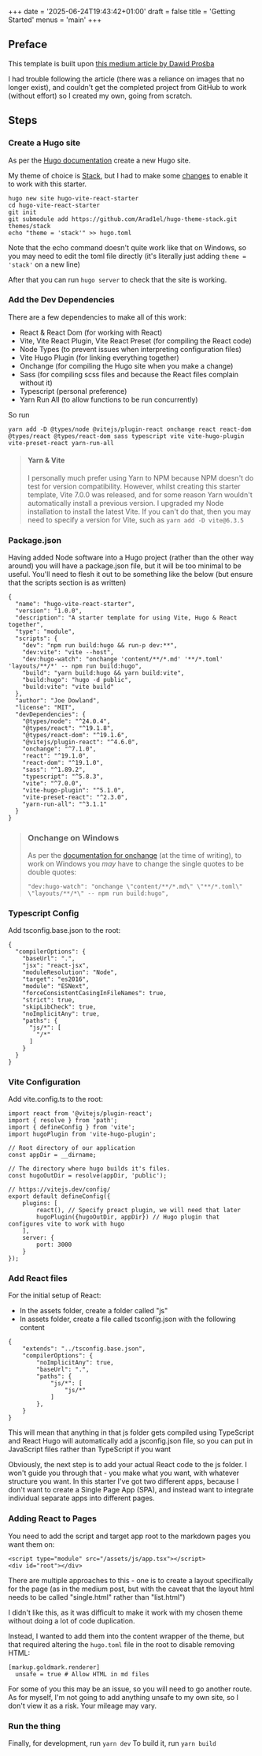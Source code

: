 +++
date = '2025-06-24T19:43:42+01:00'
draft = false
title = 'Getting Started'
menus = 'main'
+++
## Preface
This template is built upon [this medium article by Dawid Prośba](https://medium.com/gumgum-tech/faster-development-experience-with-vite-hugo-and-preact-c08cbcfce5fb)

I had trouble following the article (there was a reliance on images that no longer exist), and couldn't get the completed project from GitHub to work (without effort) so I created my own, going from scratch.

## Steps
### Create a Hugo site
As per the [Hugo documentation](https://gohugo.io/getting-started/quick-start/) create a new Hugo site.

My theme of choice is [Stack](https://stack.jimmycai.com/), but I had to make some [changes](https://github.com/Arad1el/hugo-theme-stack) to enable it to work with this starter.
```
hugo new site hugo-vite-react-starter
cd hugo-vite-react-starter
git init
git submodule add https://github.com/Arad1el/hugo-theme-stack.git themes/stack
echo "theme = 'stack'" >> hugo.toml
```
Note that the echo command doesn't quite work like that on Windows, so you may need to edit the toml file directly (it's literally just adding ```theme = 'stack'``` on a new line)

After that you can run ```hugo server``` to check that the site is working.

### Add the Dev Dependencies
There are a few dependencies to make all of this work:
- React & React Dom (for working with React)
- Vite, Vite React Plugin, Vite React Preset (for compiling the React code)
- Node Types (to prevent issues when interpreting configuration files)
- Vite Hugo Plugin (for linking everything together)
- Onchange (for compiling the Hugo site when you make a change)
- Sass (for compiling scss files and because the React files complain without it)
- Typescript (personal preference)
- Yarn Run All (to allow functions to be run concurrently)

So run
```
yarn add -D @types/node @vitejs/plugin-react onchange react react-dom @types/react @types/react-dom sass typescript vite vite-hugo-plugin vite-preset-react yarn-run-all
```

> #### Yarn & Vite
> I personally much prefer using Yarn to NPM because NPM doesn't do test for version compatibility. However, whilst creating this starter template, Vite 7.0.0 was released, and for some reason Yarn wouldn't automatically install a previous version. I upgraded my Node installation to install the latest Vite. If you can't do that, then you may need to specify a version for Vite, such as ```yarn add -D vite@6.3.5```

### Package.json
Having added Node software into a Hugo project (rather than the other way around) you will have a package.json file, but it will be too minimal to be useful. You'll need to flesh it out to be something like the below (but ensure that the scripts section is as written)
```
{
  "name": "hugo-vite-react-starter",
  "version": "1.0.0",
  "description": "A starter template for using Vite, Hugo & React together",
  "type": "module",
  "scripts": {
    "dev": "npm run build:hugo && run-p dev:**",
    "dev:vite": "vite --host",
    "dev:hugo-watch": "onchange 'content/**/*.md' '**/*.toml' 'layouts/**/*' -- npm run build:hugo",
    "build": "yarn build:hugo && yarn build:vite",
    "build:hugo": "hugo -d public",
    "build:vite": "vite build"
  },
  "author": "Joe Dowland",
  "license": "MIT",
  "devDependencies": {
    "@types/node": "^24.0.4",
    "@types/react": "^19.1.8",
    "@types/react-dom": "^19.1.6",
    "@vitejs/plugin-react": "^4.6.0",
    "onchange": "^7.1.0",
    "react": "^19.1.0",
    "react-dom": "^19.1.0",
    "sass": "^1.89.2",
    "typescript": "^5.8.3",
    "vite": "^7.0.0",
    "vite-hugo-plugin": "^5.1.0",
    "vite-preset-react": "^2.3.0",
    "yarn-run-all": "^3.1.1"
  }
}
```
> ### Onchange on Windows
> As per the [documentation for onchange](https://www.npmjs.com/package/onchange) (at the time of writing), to work on Windows you *may* have to change the single quotes to be double quotes:
> 
> ```"dev:hugo-watch": "onchange \"content/**/*.md\" \"**/*.toml\" \"layouts/**/*\" -- npm run build:hugo",```

### Typescript Config
Add tsconfig.base.json to the root:
```
{
  "compilerOptions": {
    "baseUrl": ".",
    "jsx": "react-jsx",
    "moduleResolution": "Node",
    "target": "es2016",
    "module": "ESNext",
    "forceConsistentCasingInFileNames": true,
    "strict": true,
    "skipLibCheck": true,
    "noImplicitAny": true,
    "paths": {
      "js/*": [
        "/*"
      ]
    }
  }
}
```

### Vite Configuration
Add vite.config.ts to the root:
```
import react from '@vitejs/plugin-react';
import { resolve } from 'path';
import { defineConfig } from 'vite';
import hugoPlugin from 'vite-hugo-plugin';

// Root directory of our application
const appDir = __dirname;

// The directory where hugo builds it's files.
const hugoOutDir = resolve(appDir, 'public');

// https://vitejs.dev/config/
export default defineConfig({
    plugins: [
        react(), // Specify preact plugin, we will need that later
        hugoPlugin({hugoOutDir, appDir}) // Hugo plugin that configures vite to work with hugo
    ],
    server: {
        port: 3000
    }
});
```

### Add React files
For the initial setup of React:
- In the assets folder, create a folder called "js"
- In assets folder, create a file called tsconfig.json with the following content
```
{
    "extends": "../tsconfig.base.json",
    "compilerOptions": {
        "noImplicitAny": true,
        "baseUrl": ".",
        "paths": {
            "js/*": [
                "js/*"
            ]
        },
    }
}
```

This will mean that anything in that js folder gets compiled using TypeScript and React
Hugo will automatically add a jsconfig.json file, so you can put in JavaScript files rather than TypeScript if you want

Obviously, the next step is to add your actual React code to the js folder.
I won't guide you through that - you make what you want, with whatever structure you want.
In this starter I've got two different apps, because I don't want to create a Single Page App (SPA), and instead want to integrate individual separate apps into different pages.

### Adding React to Pages
You need to add the script and target app root to the markdown pages you want them on:
```
<script type="module" src="/assets/js/app.tsx"></script>
<div id="root"></div>
```

There are multiple approaches to this - one is to create a layout specifically for the page (as in the medium post, but with the caveat that the layout html needs to be called "single.html" rather than "list.html")

I didn't like this, as it was difficult to make it work with my chosen theme without doing a lot of code duplication.

Instead, I wanted to add them into the content wrapper of the theme, but that required altering the ```hugo.toml``` file in the root to disable removing HTML:
```
[markup.goldmark.renderer]
  unsafe = true # Allow HTML in md files
```

For some of you this may be an issue, so you will need to go another route. As for myself, I'm not going to add anything unsafe to my own site, so I don't view it as a risk. Your mileage may vary.

### Run the thing
Finally, for development, run ```yarn dev```
To build it, run ```yarn build```
